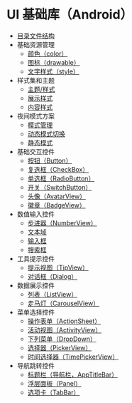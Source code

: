 # UI 基础库（Android）

* [目录文件结构](Files.md)
* 基础资源管理
  * [颜色（color）](Color.md)
  * [图标（drawable）](Drawable.md)
  * [文字样式（style）](TextAppearance.md)
* 样式集和主题
  * [主题/样式](Style.md)
  * [展示样式](Appearance.md)
  * [内容样式](Content.md)
* 夜间模式方案
  * [模式管理](DayNight.md)
  * [动态模式切换](DynamicDayNight.md)
  * [静态模式](StaticDayNight.md)
* 基础交互控件
  * [按钮（Button）](Button.md)
  * [复选框（CheckBox）](CheckBox.md)
  * [单选框（RadioButton）](RadioButton.md)
  * [开关（SwitchButton）](SwitchButton.md)
  * [头像（AvatarView）](AvatarView.md)
  * [徽章（BadgeView）](BadgeView.md)
* 数值输入控件
  * [步进器（NumberView）](NumberView.md)
  * [文本域](TextArea.md)
  * [输入框](TextInput.md)
  * [搜索框](SearchBar.md)
* 工具提示控件
  * [提示视图（TipView）](TipView.md)
  * [对话框（Dialog）](Dialog.md)
* 数据展示控件
  * [列表（ListView）](ListView.md)
  * [走马灯（CarouselView）](CarouselView.md)
* 菜单选择控件
  * [操作表单（ActionSheet）](ActionSheet.md)
  * [活动视图（ActivityView）](ActivityView.md)
  * [下列菜单（DropDown）](DropDown.md)
  * [选择器（PickerView）](PickerView.md)
  * [时间选择器（TimePickerView）](TimePickerView.md)
* 导航跳转控件
  * [标题栏（导航栏，AppTitleBar）](AppTitleBar.md)
  * [浮层面板（Panel）](Panel.md)
  * [选项卡（TabBar）](TabBar.md)

